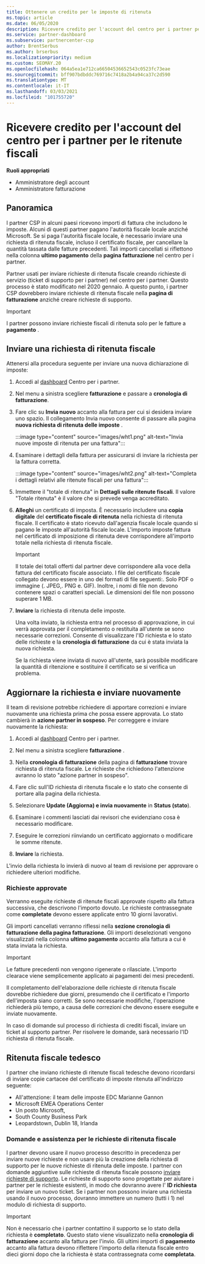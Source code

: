 ```yaml
---
title: Ottenere un credito per le imposte di ritenuta
ms.topic: article
ms.date: 06/05/2020
description: Ricevere credito per l'account del centro per i partner per le ritenute fiscali. Le informazioni includono i passaggi per inviare una richiesta di ritenuta fiscale.
ms.service: partner-dashboard
ms.subservice: partnercenter-csp
author: BrentSerbus
ms.author: brserbus
ms.localizationpriority: medium
ms.custom: SEOMAY.20
ms.openlocfilehash: 064a5ea1e712ca66504536652543c0523fc73eae
ms.sourcegitcommit: bff907bdbddc769716c7418a2b4a94ca37c2d590
ms.translationtype: MT
ms.contentlocale: it-IT
ms.lasthandoff: 03/03/2021
ms.locfileid: "101755720"
---
```

# <a name="receive-credit-on-your-partner-center-account-for-tax-withholding"></a>Ricevere credito per l'account del centro per i partner per le ritenute fiscali

**Ruoli appropriati**

- Amministratore degli account
- Amministratore fatturazione

## <a name="overview"></a>Panoramica

I partner CSP in alcuni paesi ricevono importi di fattura che includono le imposte. Alcuni di questi partner pagano l'autorità fiscale locale anziché Microsoft. Se si paga l'autorità fiscale locale, è necessario inviare una richiesta di ritenuta fiscale, incluso il certificato fiscale, per cancellare la quantità tassata dalle fatture precedenti. Tali importi cancellati si riflettono nella colonna **ultimo pagamento** della **pagina fatturazione** nel centro per i partner.

Partner usati per inviare richieste di ritenuta fiscale creando richieste di servizio (ticket di supporto per i partner) nel centro per i partner. Questo processo è stato modificato nel 2020 gennaio. A questo punto, i partner CSP dovrebbero inviare richieste di ritenuta fiscale nella **pagina di fatturazione** anziché creare richieste di supporto.

> [!IMPORTANT]
> I partner possono inviare richieste fiscali di ritenuta solo per le fatture a **pagamento** .

## <a name="submit-a-tax-withholding-request"></a>Inviare una richiesta di ritenuta fiscale

Attenersi alla procedura seguente per inviare una nuova dichiarazione di imposte:

1. Accedi al [dashboard](https://partner.microsoft.com/dashboard/home) Centro per i partner.

2. Nel menu a sinistra scegliere **fatturazione** e passare a **cronologia di fatturazione**.

3. Fare clic su **Invia nuovo** accanto alla fattura per cui si desidera inviare uno spazio. Il collegamento Invia nuovo consente di passare alla pagina **nuova richiesta di ritenuta delle imposte** .

   :::image type="content" source="images/wht1.png" alt-text="Invia nuove imposte di ritenuta per una fattura":::

4. Esaminare i dettagli della fattura per assicurarsi di inviare la richiesta per la fattura corretta.

   :::image type="content" source="images/wht2.png" alt-text="Completa i dettagli relativi alle ritenute fiscali per una fattura":::

5. Immettere il "totale di ritenuta" in **Dettagli sulle ritenute fiscali**. Il valore "Totale ritenuta" è il valore che si prevede venga accreditato.

6. **Alleghi** un certificato di imposta. È necessario includere una **copia digitale** del **certificato fiscale di ritenuta** nella richiesta di ritenuta fiscale. Il certificato è stato ricevuto dall'agenzia fiscale locale quando si pagano le imposte all'autorità fiscale locale. L'importo imposte fattura nel certificato di imposizione di ritenuta deve corrispondere all'importo totale nella richiesta di ritenuta fiscale.

   > [!IMPORTANT]
   > Il totale dei totali offerti dal partner deve corrispondere alla voce della fattura del certificato fiscale associato. I file del certificato fiscale collegato devono essere in uno dei formati di file seguenti:. Solo PDF o immagine (. JPEG,. PNG e. GIF). Inoltre, i nomi di file non devono contenere spazi o caratteri speciali. Le dimensioni dei file non possono superare 1 MB.

7. **Inviare** la richiesta di ritenuta delle imposte.

   Una volta inviato, la richiesta entra nel processo di approvazione, in cui verrà approvata per il completamento o restituita all'utente se sono necessarie correzioni. Consente di visualizzare l'ID richiesta e lo stato delle richieste e la **cronologia di fatturazione** da cui è stata inviata la nuova richiesta.

   Se la richiesta viene inviata di nuovo all'utente, sarà possibile modificare la quantità di ritenzione e sostituire il certificato se si verifica un problema.

## <a name="update-request-and-resubmit"></a>Aggiornare la richiesta e inviare nuovamente

Il team di revisione potrebbe richiedere di apportare correzioni e inviare nuovamente una richiesta prima che possa essere approvata. Lo stato cambierà in **azione partner in sospeso**. Per correggere e inviare nuovamente la richiesta:

1. Accedi al [dashboard](https://partner.microsoft.com/dashboard/home) Centro per i partner.

2. Nel menu a sinistra scegliere **fatturazione** .

3. Nella **cronologia di fatturazione** della pagina di **fatturazione** trovare richiesta di ritenuta fiscale. Le richieste che richiedono l'attenzione avranno lo stato "azione partner in sospeso".

4. Fare clic sull'ID richiesta di ritenuta fiscale e lo stato che consente di portare alla pagina della richiesta.

5. Selezionare **Update (Aggiorna) e invia nuovamente** in **Status (stato**).

6. Esaminare i commenti lasciati dai revisori che evidenziano cosa è necessario modificare.

7. Eseguire le correzioni riinviando un certificato aggiornato o modificare le somme ritenute.

8. **Inviare** la richiesta.

L'invio della richiesta lo invierà di nuovo al team di revisione per approvare o richiedere ulteriori modifiche.

### <a name="approved-requests"></a>Richieste approvate

Verranno eseguite richieste di ritenute fiscali approvate rispetto alla fattura successiva, che descrivono l'importo dovuto. Le richieste contrassegnate come **completate** devono essere applicate entro 10 giorni lavorativi. 

Gli importi cancellati verranno riflessi nella **sezione cronologia di fatturazione della pagina fatturazione**. Gli importi deselezionati vengono visualizzati nella colonna **ultimo pagamento** accanto alla fattura a cui è stata inviata la richiesta.

   > [!IMPORTANT]
   > Le fatture precedenti non vengono rigenerate o rilasciate. L'importo clearace viene semplicemente applicato ai pagamenti dei mesi precedenti.

Il completamento dell'elaborazione delle richieste di ritenuta fiscale dovrebbe richiedere due giorni, presumendo che il certificato e l'importo dell'imposta siano corretti. Se sono necessarie modifiche, l'operazione richiederà più tempo, a causa delle correzioni che devono essere eseguite e inviate nuovamente.

In caso di domande sul processo di richiesta di crediti fiscali, inviare un ticket al supporto partner. Per risolvere le domande, sarà necessario l'ID richiesta di ritenuta fiscale.

## <a name="german-tax-withholding"></a>Ritenuta fiscale tedesco

I partner che inviano richieste di ritenute fiscali tedesche devono ricordarsi di inviare copie cartacee del certificato di imposte ritenuta all'indirizzo seguente:

- All'attenzione: il team delle imposte EDC Marianne Gannon
- Microsoft EMEA Operations Center
- Un posto Microsoft,
- South County Business Park
- Leopardstown, Dublin 18, Irlanda

### <a name="questions-and-assistance-for-tax-withholding-requests"></a>Domande e assistenza per le richieste di ritenuta fiscale

I partner devono usare il nuovo processo descritto in precedenza per inviare nuove richieste e non usare più la creazione della richiesta di supporto per le nuove richieste di ritenuta delle imposte. I partner con domande aggiuntive sulle richieste di ritenuta fiscale possono [inviare richieste di supporto](https://partner.microsoft.com/dashboard/support/csp/servicerequests/create?stage=2&topicid=9227afa6-babf-3917-acee-67db7860f5ed). Le richieste di supporto sono progettate per aiutare i partner per le richieste esistenti, in modo che dovranno avere l' **ID richiesta** per inviare un nuovo ticket. Se i partner non possono inviare una richiesta usando il nuovo processo, dovranno immettere un numero (tutti i 1) nel modulo di richiesta di supporto. 

   > [!IMPORTANT]
   > Non è necessario che i partner contattino il supporto se lo stato della richiesta è **completato**. Questo stato viene visualizzato nella **cronologia di fatturazione** accanto alla fattura per l'invio. Gli ultimi importi di **pagamento** accanto alla fattura devono riflettere l'importo della ritenuta fiscale entro dieci giorni dopo che la richiesta è stata contrassegnata come **completata**.
